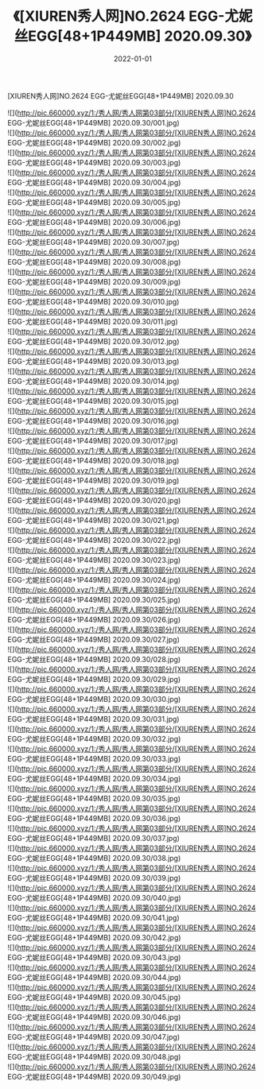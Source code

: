 ﻿---
layout: post
title:  《[XIUREN秀人网]NO.2624 EGG-尤妮丝EGG[48+1P449MB] 2020.09.30》
date:   2022-01-01
img: http://pic.660000.xyz/1:/秀人网/秀人网第03部分/[XIUREN秀人网]NO.2624 EGG-尤妮丝EGG[48+1P449MB] 2020.09.30/000.jpg
categories: [美女, 清纯, 唯美]
---

[XIUREN秀人网]NO.2624 EGG-尤妮丝EGG[48+1P449MB] 2020.09.30

 ![](http://pic.660000.xyz/1:/秀人网/秀人网第03部分/[XIUREN秀人网]NO.2624 EGG-尤妮丝EGG[48+1P449MB] 2020.09.30/001.jpg) <br>![](http://pic.660000.xyz/1:/秀人网/秀人网第03部分/[XIUREN秀人网]NO.2624 EGG-尤妮丝EGG[48+1P449MB] 2020.09.30/002.jpg) <br>![](http://pic.660000.xyz/1:/秀人网/秀人网第03部分/[XIUREN秀人网]NO.2624 EGG-尤妮丝EGG[48+1P449MB] 2020.09.30/003.jpg) <br>![](http://pic.660000.xyz/1:/秀人网/秀人网第03部分/[XIUREN秀人网]NO.2624 EGG-尤妮丝EGG[48+1P449MB] 2020.09.30/004.jpg) <br>![](http://pic.660000.xyz/1:/秀人网/秀人网第03部分/[XIUREN秀人网]NO.2624 EGG-尤妮丝EGG[48+1P449MB] 2020.09.30/005.jpg) <br>![](http://pic.660000.xyz/1:/秀人网/秀人网第03部分/[XIUREN秀人网]NO.2624 EGG-尤妮丝EGG[48+1P449MB] 2020.09.30/006.jpg) <br>![](http://pic.660000.xyz/1:/秀人网/秀人网第03部分/[XIUREN秀人网]NO.2624 EGG-尤妮丝EGG[48+1P449MB] 2020.09.30/007.jpg) <br>![](http://pic.660000.xyz/1:/秀人网/秀人网第03部分/[XIUREN秀人网]NO.2624 EGG-尤妮丝EGG[48+1P449MB] 2020.09.30/008.jpg) <br>![](http://pic.660000.xyz/1:/秀人网/秀人网第03部分/[XIUREN秀人网]NO.2624 EGG-尤妮丝EGG[48+1P449MB] 2020.09.30/009.jpg) <br>![](http://pic.660000.xyz/1:/秀人网/秀人网第03部分/[XIUREN秀人网]NO.2624 EGG-尤妮丝EGG[48+1P449MB] 2020.09.30/010.jpg) <br>![](http://pic.660000.xyz/1:/秀人网/秀人网第03部分/[XIUREN秀人网]NO.2624 EGG-尤妮丝EGG[48+1P449MB] 2020.09.30/011.jpg) <br>![](http://pic.660000.xyz/1:/秀人网/秀人网第03部分/[XIUREN秀人网]NO.2624 EGG-尤妮丝EGG[48+1P449MB] 2020.09.30/012.jpg) <br>![](http://pic.660000.xyz/1:/秀人网/秀人网第03部分/[XIUREN秀人网]NO.2624 EGG-尤妮丝EGG[48+1P449MB] 2020.09.30/013.jpg) <br>![](http://pic.660000.xyz/1:/秀人网/秀人网第03部分/[XIUREN秀人网]NO.2624 EGG-尤妮丝EGG[48+1P449MB] 2020.09.30/014.jpg) <br>![](http://pic.660000.xyz/1:/秀人网/秀人网第03部分/[XIUREN秀人网]NO.2624 EGG-尤妮丝EGG[48+1P449MB] 2020.09.30/015.jpg) <br>![](http://pic.660000.xyz/1:/秀人网/秀人网第03部分/[XIUREN秀人网]NO.2624 EGG-尤妮丝EGG[48+1P449MB] 2020.09.30/016.jpg) <br>![](http://pic.660000.xyz/1:/秀人网/秀人网第03部分/[XIUREN秀人网]NO.2624 EGG-尤妮丝EGG[48+1P449MB] 2020.09.30/017.jpg) <br>![](http://pic.660000.xyz/1:/秀人网/秀人网第03部分/[XIUREN秀人网]NO.2624 EGG-尤妮丝EGG[48+1P449MB] 2020.09.30/018.jpg) <br>![](http://pic.660000.xyz/1:/秀人网/秀人网第03部分/[XIUREN秀人网]NO.2624 EGG-尤妮丝EGG[48+1P449MB] 2020.09.30/019.jpg) <br>![](http://pic.660000.xyz/1:/秀人网/秀人网第03部分/[XIUREN秀人网]NO.2624 EGG-尤妮丝EGG[48+1P449MB] 2020.09.30/020.jpg) <br>![](http://pic.660000.xyz/1:/秀人网/秀人网第03部分/[XIUREN秀人网]NO.2624 EGG-尤妮丝EGG[48+1P449MB] 2020.09.30/021.jpg) <br>![](http://pic.660000.xyz/1:/秀人网/秀人网第03部分/[XIUREN秀人网]NO.2624 EGG-尤妮丝EGG[48+1P449MB] 2020.09.30/022.jpg) <br>![](http://pic.660000.xyz/1:/秀人网/秀人网第03部分/[XIUREN秀人网]NO.2624 EGG-尤妮丝EGG[48+1P449MB] 2020.09.30/023.jpg) <br>![](http://pic.660000.xyz/1:/秀人网/秀人网第03部分/[XIUREN秀人网]NO.2624 EGG-尤妮丝EGG[48+1P449MB] 2020.09.30/024.jpg) <br>![](http://pic.660000.xyz/1:/秀人网/秀人网第03部分/[XIUREN秀人网]NO.2624 EGG-尤妮丝EGG[48+1P449MB] 2020.09.30/025.jpg) <br>![](http://pic.660000.xyz/1:/秀人网/秀人网第03部分/[XIUREN秀人网]NO.2624 EGG-尤妮丝EGG[48+1P449MB] 2020.09.30/026.jpg) <br>![](http://pic.660000.xyz/1:/秀人网/秀人网第03部分/[XIUREN秀人网]NO.2624 EGG-尤妮丝EGG[48+1P449MB] 2020.09.30/027.jpg) <br>![](http://pic.660000.xyz/1:/秀人网/秀人网第03部分/[XIUREN秀人网]NO.2624 EGG-尤妮丝EGG[48+1P449MB] 2020.09.30/028.jpg) <br>![](http://pic.660000.xyz/1:/秀人网/秀人网第03部分/[XIUREN秀人网]NO.2624 EGG-尤妮丝EGG[48+1P449MB] 2020.09.30/029.jpg) <br>![](http://pic.660000.xyz/1:/秀人网/秀人网第03部分/[XIUREN秀人网]NO.2624 EGG-尤妮丝EGG[48+1P449MB] 2020.09.30/030.jpg) <br>![](http://pic.660000.xyz/1:/秀人网/秀人网第03部分/[XIUREN秀人网]NO.2624 EGG-尤妮丝EGG[48+1P449MB] 2020.09.30/031.jpg) <br>![](http://pic.660000.xyz/1:/秀人网/秀人网第03部分/[XIUREN秀人网]NO.2624 EGG-尤妮丝EGG[48+1P449MB] 2020.09.30/032.jpg) <br>![](http://pic.660000.xyz/1:/秀人网/秀人网第03部分/[XIUREN秀人网]NO.2624 EGG-尤妮丝EGG[48+1P449MB] 2020.09.30/033.jpg) <br>![](http://pic.660000.xyz/1:/秀人网/秀人网第03部分/[XIUREN秀人网]NO.2624 EGG-尤妮丝EGG[48+1P449MB] 2020.09.30/034.jpg) <br>![](http://pic.660000.xyz/1:/秀人网/秀人网第03部分/[XIUREN秀人网]NO.2624 EGG-尤妮丝EGG[48+1P449MB] 2020.09.30/035.jpg) <br>![](http://pic.660000.xyz/1:/秀人网/秀人网第03部分/[XIUREN秀人网]NO.2624 EGG-尤妮丝EGG[48+1P449MB] 2020.09.30/036.jpg) <br>![](http://pic.660000.xyz/1:/秀人网/秀人网第03部分/[XIUREN秀人网]NO.2624 EGG-尤妮丝EGG[48+1P449MB] 2020.09.30/037.jpg) <br>![](http://pic.660000.xyz/1:/秀人网/秀人网第03部分/[XIUREN秀人网]NO.2624 EGG-尤妮丝EGG[48+1P449MB] 2020.09.30/038.jpg) <br>![](http://pic.660000.xyz/1:/秀人网/秀人网第03部分/[XIUREN秀人网]NO.2624 EGG-尤妮丝EGG[48+1P449MB] 2020.09.30/039.jpg) <br>![](http://pic.660000.xyz/1:/秀人网/秀人网第03部分/[XIUREN秀人网]NO.2624 EGG-尤妮丝EGG[48+1P449MB] 2020.09.30/040.jpg) <br>![](http://pic.660000.xyz/1:/秀人网/秀人网第03部分/[XIUREN秀人网]NO.2624 EGG-尤妮丝EGG[48+1P449MB] 2020.09.30/041.jpg) <br>![](http://pic.660000.xyz/1:/秀人网/秀人网第03部分/[XIUREN秀人网]NO.2624 EGG-尤妮丝EGG[48+1P449MB] 2020.09.30/042.jpg) <br>![](http://pic.660000.xyz/1:/秀人网/秀人网第03部分/[XIUREN秀人网]NO.2624 EGG-尤妮丝EGG[48+1P449MB] 2020.09.30/043.jpg) <br>![](http://pic.660000.xyz/1:/秀人网/秀人网第03部分/[XIUREN秀人网]NO.2624 EGG-尤妮丝EGG[48+1P449MB] 2020.09.30/044.jpg) <br>![](http://pic.660000.xyz/1:/秀人网/秀人网第03部分/[XIUREN秀人网]NO.2624 EGG-尤妮丝EGG[48+1P449MB] 2020.09.30/045.jpg) <br>![](http://pic.660000.xyz/1:/秀人网/秀人网第03部分/[XIUREN秀人网]NO.2624 EGG-尤妮丝EGG[48+1P449MB] 2020.09.30/046.jpg) <br>![](http://pic.660000.xyz/1:/秀人网/秀人网第03部分/[XIUREN秀人网]NO.2624 EGG-尤妮丝EGG[48+1P449MB] 2020.09.30/047.jpg) <br>![](http://pic.660000.xyz/1:/秀人网/秀人网第03部分/[XIUREN秀人网]NO.2624 EGG-尤妮丝EGG[48+1P449MB] 2020.09.30/048.jpg) <br>![](http://pic.660000.xyz/1:/秀人网/秀人网第03部分/[XIUREN秀人网]NO.2624 EGG-尤妮丝EGG[48+1P449MB] 2020.09.30/049.jpg) <br>